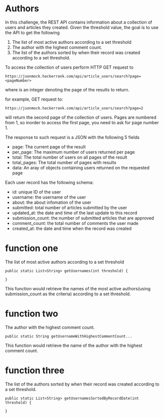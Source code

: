 # Authors

In this challenge, the REST API contains information about a collection of users and articles they created. Given the threshold value, the goal is to use the API to get the following 

1. The list of most active authors according to a set threshold
2. The author with the highest comment count.
3. The list of the authors sorted by when their record was created according to a set threshold.
 
 To access the collection of users perform HTTP GET request to 
 ```
https://jsonmock.hackerrank.com/api/article_users/search?page=<pageNumber>

```
where <pageNumber> is an integer denoting the page of the results to return.
 
 for example, GET request to:
  ```
https://jsonmock.hackerrank.com/api/article_users/search?page=2
```
will return the second page of the collection of users. Pages are numbered from 1, so inorder to access the first page, you need to ask for page number 1.

The response to such request is a JSON with the following 5 fields

 * page: The current page of the result
 * per_page: The maximum number of users returned per page
 * total: The total number of users on all pages of the result
 * total_pages: The total number of pages with results
 * data: An aray of objects containing users returned on the requested page
 
Each user record has the following schema:
 * id: unique ID of the user
 * username: the username of the user
 * about: the about infomation of the user
 * submitted: total number of articles submitted by the user
 * updated_at: the date and time of the last update to this record
 * submission_count: the number of submitted articles that are approved
 * comment_count: the total number of comments the user made
 * created_at: the date and time when the record was created
 
 # function one
 The list of most active authors according to a set threshold
 ```
 public static List<String> getUsernames(int threshold) {
    
 }
 ```
 This function would retrieve the names of the most active authors(using submission_count as the criteria) according to a set threshold.
 
 # function two
 The author with the highest comment count.
 ```
 public static String getUsernameWithHighestCommentCount...
 ```
  This function would retrieve the name of the author with the highest comment count.
  
 # function three
The list of the authors sorted by when their record was created according to a set threshold.
 ```
 public static List<String> getUsernamesSortedByRecordDate(int threshold) {
    
 }
 ```

 
